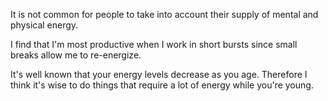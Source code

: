 It is not common for people to take into account their supply of mental and physical energy.

I find that I'm most productive when I work in short bursts since small breaks allow me to re-energize.

It's well known that your energy levels decrease as you age. Therefore I think it's wise to do things that require a lot of energy while you're young.